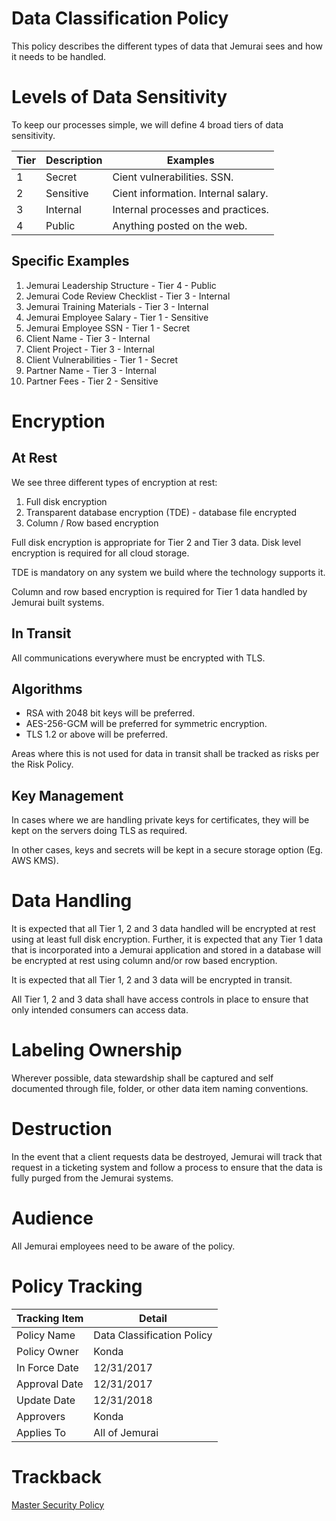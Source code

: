 # Data Classification Policy

This policy describes the different types of data that Jemurai sees and how it needs to be handled.

# Levels of Data Sensitivity
To keep our processes simple, we will define 4 broad tiers of data sensitivity.

| Tier | Description | Examples | 
| -----|-------------|----------|
| 1 | Secret | Cient vulnerabilities. SSN.  | 
| 2 | Sensitive | Cient information. Internal salary.  | 
| 3 | Internal | Internal processes and practices. | 
| 4 | Public | Anything posted on the web. |

## Specific Examples

1. Jemurai Leadership Structure - Tier 4 - Public
1. Jemurai Code Review Checklist - Tier 3 - Internal
1. Jemurai Training Materials - Tier 3 - Internal
1. Jemurai Employee Salary - Tier 1 - Sensitive
1. Jemurai Employee SSN - Tier 1 - Secret
1. Client Name - Tier 3 - Internal
1. Client Project - Tier 3 - Internal
1. Client Vulnerabilities - Tier 1 - Secret
1. Partner Name - Tier 3 - Internal
1. Partner Fees - Tier 2 - Sensitive


# Encryption 

## At Rest
We see three different types of encryption at rest: 
1. Full disk encryption
1. Transparent database encryption (TDE) - database file encrypted
1. Column / Row based encryption

Full disk encryption is appropriate for Tier 2 and Tier 3 data.  Disk level encryption is required for all cloud storage.

TDE is mandatory on any system we build where the technology supports it.

Column and row based encryption is required for Tier 1 data handled by Jemurai built systems.

## In Transit
All communications everywhere must be encrypted with TLS.

## Algorithms

* RSA with 2048 bit keys will be preferred.
* AES-256-GCM will be preferred for symmetric encryption.
* TLS 1.2 or above will be preferred.

Areas where this is not used for data in transit shall be tracked as risks per the Risk Policy.

## Key Management

In cases where we are handling private keys for certificates, they will be kept on the servers doing TLS as required.

In other cases, keys and secrets will be kept in a secure storage option (Eg. AWS KMS).

# Data Handling 
It is expected that all Tier 1, 2 and 3 data handled will be encrypted at rest using at least full disk encryption.  Further, it is expected that any Tier 1 data that is incorporated into a Jemurai application and stored in a database will be encrypted at rest using column and/or row based encryption.

It is expected that all Tier 1, 2 and 3 data will be encrypted in transit.

All Tier 1, 2 and 3 data shall have access controls in place to ensure that only intended consumers can access data.

# Labeling Ownership
Wherever possible, data stewardship shall be captured and self documented through file, folder, or other data item naming conventions.

# Destruction
In the event that a client requests data be destroyed, Jemurai will track that request in a ticketing system and follow a process to ensure that the data is fully purged from the Jemurai systems.

# Audience

All Jemurai employees need to be aware of the policy.

# Policy Tracking

| Tracking Item   | Detail |
|-----------------|--------|
| Policy Name     | Data Classification Policy |
| Policy Owner    | Konda |
| In Force Date   | 12/31/2017 |
| Approval Date   | 12/31/2017 |
| Update Date     | 12/31/2018 |
| Approvers       | Konda |
| Applies To      | All of Jemurai |

# Trackback
[Master Security Policy](../Master_Security_Policy.md)